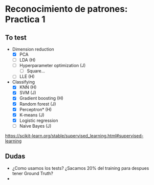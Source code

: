 # Reconocimiento de patrones: Practica 1

## To test
- Dimension reduction
  - [x] PCA
  - [ ] LDA (H)
  - [ ] Hyperparameter optimization (J)
    - [ ] Square...
  - [ ] LLE (H)
- Classifying
  - [x] KNN (H)
  - [x] SVM (J)
  - [x] Gradient boosting (H)
  - [x] Random forest (J)
  - [x] Perceptron* (H)
  - [x] K-means (J)
  - [x] Logistic regression
  - [ ] Naive Bayes (J)

https://scikit-learn.org/stable/supervised_learning.html#supervised-learning

## Dudas
- ¿Como usamos los tests? ¿Sacamos 20% del training para despues tener Ground Truth?
- 